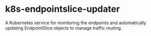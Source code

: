 # k8s-endpointslice-updater
A Kubernetes service for monitoring the endpoints and automatically updating EndpointSlice objects to manage traffic routing.
